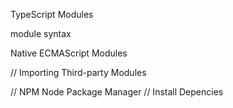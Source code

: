 TypeScript Modules



module syntax



Native ECMAScript Modules





// Importing Third-party Modules





// NPM Node Package Manager
// Install Depencies